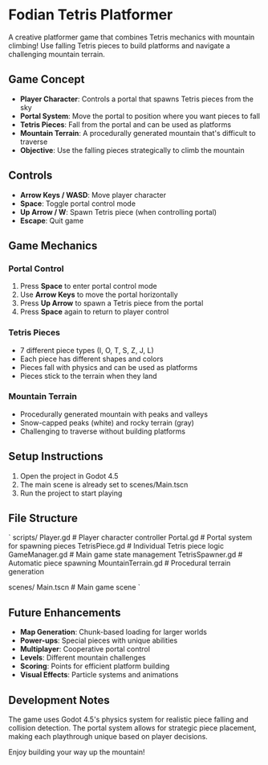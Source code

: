 ﻿# Fodian Tetris Platformer

A creative platformer game that combines Tetris mechanics with mountain climbing! Use falling Tetris pieces to build platforms and navigate a challenging mountain terrain.

## Game Concept

- **Player Character**: Controls a portal that spawns Tetris pieces from the sky
- **Portal System**: Move the portal to position where you want pieces to fall
- **Tetris Pieces**: Fall from the portal and can be used as platforms
- **Mountain Terrain**: A procedurally generated mountain that's difficult to traverse
- **Objective**: Use the falling pieces strategically to climb the mountain

## Controls

- **Arrow Keys / WASD**: Move player character
- **Space**: Toggle portal control mode
- **Up Arrow / W**: Spawn Tetris piece (when controlling portal)
- **Escape**: Quit game

## Game Mechanics

### Portal Control
1. Press **Space** to enter portal control mode
2. Use **Arrow Keys** to move the portal horizontally
3. Press **Up Arrow** to spawn a Tetris piece from the portal
4. Press **Space** again to return to player control

### Tetris Pieces
- 7 different piece types (I, O, T, S, Z, J, L)
- Each piece has different shapes and colors
- Pieces fall with physics and can be used as platforms
- Pieces stick to the terrain when they land

### Mountain Terrain
- Procedurally generated mountain with peaks and valleys
- Snow-capped peaks (white) and rocky terrain (gray)
- Challenging to traverse without building platforms

## Setup Instructions

1. Open the project in Godot 4.5
2. The main scene is already set to scenes/Main.tscn
3. Run the project to start playing

## File Structure

`
scripts/
 Player.gd          # Player character controller
 Portal.gd          # Portal system for spawning pieces
 TetrisPiece.gd     # Individual Tetris piece logic
 GameManager.gd     # Main game state management
 TetrisSpawner.gd   # Automatic piece spawning
 MountainTerrain.gd # Procedural terrain generation

scenes/
 Main.tscn          # Main game scene
`

## Future Enhancements

- **Map Generation**: Chunk-based loading for larger worlds
- **Power-ups**: Special pieces with unique abilities
- **Multiplayer**: Cooperative portal control
- **Levels**: Different mountain challenges
- **Scoring**: Points for efficient platform building
- **Visual Effects**: Particle systems and animations

## Development Notes

The game uses Godot 4.5's physics system for realistic piece falling and collision detection. The portal system allows for strategic piece placement, making each playthrough unique based on player decisions.

Enjoy building your way up the mountain! 
